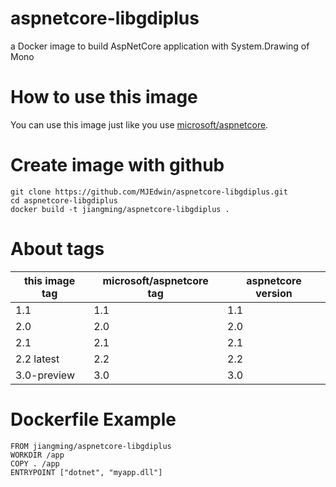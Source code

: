 # aspnetcore-libgdiplus
a Docker image to build AspNetCore application with System.Drawing of Mono
# How to use this image
You can use this image just like you use [microsoft/aspnetcore](https://hub.docker.com/r/microsoft/aspnetcore/).
# Create image with github
```
git clone https://github.com/MJEdwin/aspnetcore-libgdiplus.git
cd aspnetcore-libgdiplus
docker build -t jiangming/aspnetcore-libgdiplus .
```
# About tags
this image tag|microsoft/aspnetcore tag|aspnetcore version
-|-|-
1.1|1.1|1.1
2.0|2.0|2.0
2.1|2.1|2.1
2.2 latest|2.2|2.2
3.0-preview|3.0|3.0

# Dockerfile Example
```
FROM jiangming/aspnetcore-libgdiplus
WORKDIR /app
COPY . /app
ENTRYPOINT ["dotnet", "myapp.dll"]
```
